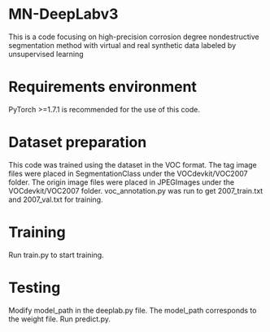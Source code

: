 # MN-DeepLabv3
This is a code focusing on high-precision corrosion degree nondestructive segmentation method with virtual and real synthetic data labeled by unsupervised learning

# Requirements environment
PyTorch >=1.7.1 is recommended for the use of this code.

# Dataset preparation
This code was trained using the dataset in the VOC format. The tag image files were placed in SegmentationClass under the VOCdevkit/VOC2007 folder. The origin image files were placed in JPEGImages under the VOCdevkit/VOC2007 folder.
voc_annotation.py was run to get 2007_train.txt and 2007_val.txt for training.

# Training
Run train.py to start training. 

# Testing
Modify model_path in the deeplab.py file. The model_path corresponds to the weight file.
Run predict.py.
